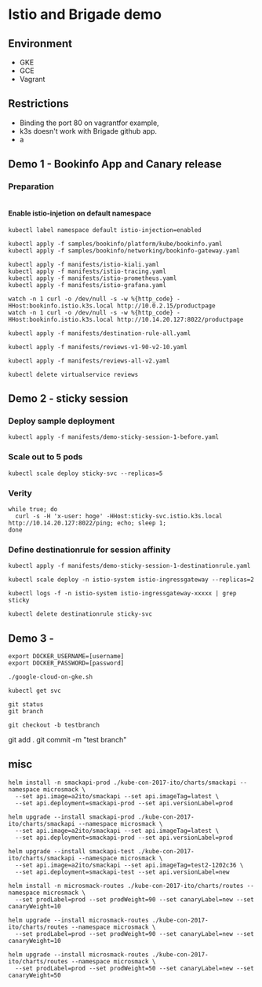 # Istio and Brigade demo

## Environment
- GKE
- GCE
- Vagrant

## Restrictions
- Binding the port 80 on vagrantfor example, 
- k3s doesn't work with Brigade github app. 
- a

## Demo 1 - Bookinfo App and Canary release

### Preparation
```
```
#### Enable istio-injetion on default namespace
```
kubectl label namespace default istio-injection=enabled
```

```
kubectl apply -f samples/bookinfo/platform/kube/bookinfo.yaml
kubectl apply -f samples/bookinfo/networking/bookinfo-gateway.yaml
```

```
kubectl apply -f manifests/istio-kiali.yaml
kubectl apply -f manifests/istio-tracing.yaml
kubectl apply -f manifests/istio-prometheus.yaml
kubectl apply -f manifests/istio-grafana.yaml
```

```
watch -n 1 curl -o /dev/null -s -w %{http_code} -HHost:bookinfo.istio.k3s.local http://10.0.2.15/productpage
watch -n 1 curl -o /dev/null -s -w %{http_code} -HHost:bookinfo.istio.k3s.local http://10.14.20.127:8022/productpage
```

```
kubectl apply -f manifests/destination-rule-all.yaml
```




```
kubectl apply -f manifests/reviews-v1-90-v2-10.yaml
```

```
kubectl apply -f manifests/reviews-all-v2.yaml
```

```
kubectl delete virtualservice reviews
```

## Demo 2 - sticky session

### Deploy sample deployment
```
kubectl apply -f manifests/demo-sticky-session-1-before.yaml
```

### Scale out to 5 pods
```
kubectl scale deploy sticky-svc --replicas=5
```

### Verity
```
while true; do
  curl -s -H 'x-user: hoge' -HHost:sticky-svc.istio.k3s.local http://10.14.20.127:8022/ping; echo; sleep 1;
done
```

### Define destinationrule for session affinity
```
kubectl apply -f manifests/demo-sticky-session-1-destinationrule.yaml
```

```
kubectl scale deploy -n istio-system istio-ingressgateway --replicas=2
```

```
kubectl logs -f -n istio-system istio-ingressgateway-xxxxx | grep sticky
```

```
kubectl delete destinationrule sticky-svc
```


## Demo 3 - 

```
export DOCKER_USERNAME=[username]
export DOCKER_PASSWORD=[password]
```
```
./google-cloud-on-gke.sh
```

```
kubectl get svc
```
```
git status 
git branch 
```

```
git checkout -b testbranch
```

git add .
git commit -m "test branch"


## misc

```
helm install -n smackapi-prod ./kube-con-2017-ito/charts/smackapi --namespace microsmack \
  --set api.image=a2ito/smackapi --set api.imageTag=latest \
  --set api.deployment=smackapi-prod --set api.versionLabel=prod

helm upgrade --install smackapi-prod ./kube-con-2017-ito/charts/smackapi --namespace microsmack \
  --set api.image=a2ito/smackapi --set api.imageTag=latest \
  --set api.deployment=smackapi-prod --set api.versionLabel=prod

helm upgrade --install smackapi-test ./kube-con-2017-ito/charts/smackapi --namespace microsmack \
  --set api.image=a2ito/smackapi --set api.imageTag=test2-1202c36 \
  --set api.deployment=smackapi-test --set api.versionLabel=new

helm install -n microsmack-routes ./kube-con-2017-ito/charts/routes --namespace microsmack \
  --set prodLabel=prod --set prodWeight=90 --set canaryLabel=new --set canaryWeight=10

helm upgrade --install microsmack-routes ./kube-con-2017-ito/charts/routes --namespace microsmack \
  --set prodLabel=prod --set prodWeight=90 --set canaryLabel=new --set canaryWeight=10

helm upgrade --install microsmack-routes ./kube-con-2017-ito/charts/routes --namespace microsmack \
  --set prodLabel=prod --set prodWeight=50 --set canaryLabel=new --set canaryWeight=50
```

